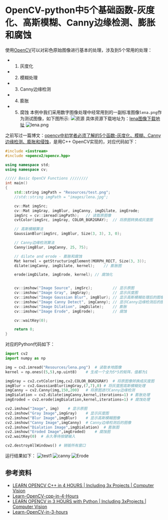 # OpenCV-python中5个基础函数-灰度化、高斯模糊、Canny边缘检测、膨胀和腐蚀
使用[OpenCV](https://opencv.org/)可以对彩色原始图像进行基本的处理，涉及到5个常用的处理：
- 1. 灰度化
- 2. 模糊处理
- 3. Canny边缘检测
- 4. 膨胀
- 5. 腐蚀
本例中我们采用数字图像处理中经常用到的一副标准图像`lena.png`作为测试图像，如下图所示:
![资源](https://img-blog.csdnimg.cn/direct/8b2e7e64e35a43979733b9ce3e090b55.png)
具体资源下载地址为：[lena图像下载地址](https://github.com/murtazahassan/Learn-OpenCV-in-3-hours/blob/master/Resources/lena.png)
![lena.png](https://img-blog.csdnimg.cn/direct/54eca397c6fb402d8659ee952b0e773c.png#pic_center)


之前写过一篇博文：[opencv中初学者必须了解的5个函数-灰度化、模糊、Canny边缘检测、膨胀和侵蚀](https://ccf19881030.blog.csdn.net/article/details/135722118)，是用C++ OpenCV实现的，对应代码如下：
```cpp
#include <iostream>
#include <opencv2/opencv.hpp>

using namespace std;
using namespace cv;

///// Basic OpenCV Functions ////////
int main()
{
	std::string imgPath = "Resources/test.png";
	//std::string imgPath = "images/lena.jpg";

	cv::Mat imgSrc;
	cv::Mat imgGray, imgBlur, imgCanny, imgDilate, imgErode;
	imgSrc = cv::imread(imgPath);	// 读取原图像
	cvtColor(imgSrc, imgGray, COLOR_BGR2GRAY);	// 将原图转换成灰度图

	// 高斯模糊算法
	GaussianBlur(imgSrc, imgBlur, Size(3, 3), 3, 0);

	// Canny边缘检测算法
	Canny(imgBlur, imgCanny, 25, 75);

	// dilate and erode - 膨胀和腐蚀
	Mat kernel = getStructuringElement(MORPH_RECT, Size(3, 3));
	dilate(imgCanny, imgDilate, kernel);	// 膨胀图

	erode(imgDilate, imgErode, kernel);	// 腐蚀化


	cv::imshow("Image Source", imgSrc);			// 显示原图
	cv::imshow("Image Gray", imgGray);			// 显示灰度图
	cv::imshow("Image Gaussian Blur", imgBlur); // 显示高斯模糊处理后的图像
	cv::imshow("Image Canny Detect", imgCanny);	// 显示Canny边缘检测后的图像
	cv::imshow("Image Dilation", imgDilate);	// 膨胀
	cv::imshow("Image Erode", imgErode);		// 腐蚀

	cv::waitKey(0);

	return 0;
}
```

对应的Python代码如下：
```python
import cv2
import numpy as np

img = cv2.imread("Resources/lena.png")  # 读取本地图像
kernel = np.ones((5,5),np.uint8)    # 生成一个全为5*5的矩阵，值都为1

imgGray = cv2.cvtColor(img,cv2.COLOR_BGR2GRAY)  # 将原图像转换成灰度图
imgBlur = cv2.GaussianBlur(imgGray,(7,7),0) # 将灰度图高斯模糊处理
imgCanny = cv2.Canny(img,150,200)   # 将原图进行Canny边缘检测
imgDialation = cv2.dilate(imgCanny,kernel,iterations=1) # 膨胀处理
imgEroded = cv2.erode(imgDialation,kernel,iterations=1) # 腐蚀处理

cv2.imshow("Image", img)    # 显示原图
cv2.imshow("Gray Image",imgGray)    # 显示灰度图
cv2.imshow("Blur Image",imgBlur)    # 显示高斯模糊图像
cv2.imshow("Canny Image",imgCanny)  # Canny边缘检测后的图像
cv2.imshow("Dialation Image",imgDialation)  # 膨胀图
cv2.imshow("Eroded Image",imgEroded)    # 腐蚀图
cv2.waitKey(0)  # 永久等待按键输入

cv2.destroyAllWindows() # 销毁所有窗口
```
运行结果如下：
![test1](https://img-blog.csdnimg.cn/direct/450d25de16db4bc298405d9a8d65b83b.png)
![canny](https://img-blog.csdnimg.cn/direct/480c4d40d46d4215a5e182df650da15c.png)
![Erode](https://img-blog.csdnimg.cn/direct/0f0b9e08769a45b19ca40f5e886c9fe4.png)
## 参考资料
- [LEARN OPENCV C++ in 4 HOURS | Including 3x Projects | Computer Vision](https://www.youtube.com/watch?v=2FYm3GOonhk)
- [Learn-OpenCV-cpp-in-4-Hours](https://github.com/murtazahassan/Learn-OpenCV-cpp-in-4-Hours)
- [LEARN OPENCV in 3 HOURS with Python | Including 3xProjects | Computer Vision](https://youtu.be/WQeoO7MI0Bs)
- [Learn-OpenCV-in-3-hours](https://github.com/murtazahassan/Learn-OpenCV-in-3-hours)

